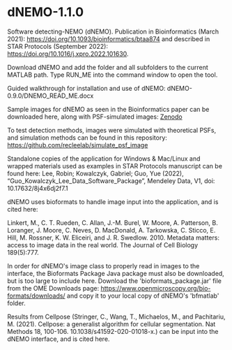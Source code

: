 # dNEMO-1.1.0
Software detecting-NEMO (dNEMO). Publication in Bioinformatics (March 2021): https://doi.org/10.1093/bioinformatics/btaa874 and described in STAR Protocols (September 2022): https://doi.org/10.1016/j.xpro.2022.101630.

Download dNEMO and add the folder and all subfolders to the current MATLAB path. Type RUN_ME into the command window to open the tool.

Guided walkthrough for installation and use of dNEMO: dNEMO-0.9.0/DNEMO_READ_ME.docx

Sample images for dNEMO as seen in the Bioinformatics paper can be downloaded here, along with PSF-simulated images: [Zenodo](https://zenodo.org/records/17186070?token=eyJhbGciOiJIUzUxMiJ9.eyJpZCI6IjUyM2ExNDRiLTc4NmQtNGQ1OS1iNDQ4LTU1MjM0ZDU0MWQwNSIsImRhdGEiOnt9LCJyYW5kb20iOiI2MzcxMGQ0NWRiMmJkMTFmN2E2ZDk5MDI4NGU1ZDc3NCJ9.R8JOEoxJRNWEtjGmie5nTVP8KKNacSZjns5Po3wRaDSEhCUEOLyWRFJAu65KYOu5oFe_UQLWWPtx7dUb01hdIA)

To test detection methods, images were simulated with theoretical PSFs, and simulation methods can be found in this repository: https://github.com/recleelab/simulate_psf_image

Standalone copies of the application for Windows & Mac/Linux and wrapped materials used as examples in STAR Protocols manuscript can be found here: Lee, Robin; Kowalczyk, Gabriel; Guo, Yue  (2022), “Guo_Kowalczyk_Lee_Data_Software_Package”, Mendeley Data, V1, doi: 10.17632/8j4x6dj2f7.1

dNEMO uses bioformats to handle image input into the application, and is cited here:

Linkert, M., C. T. Rueden, C. Allan, J.-M. Burel, W. Moore, A. Patterson, B. Loranger, J. Moore, C. Neves, D. MacDonald, A. Tarkowska, C. Sticco, E. Hill, M. Rossner, K. W. Eliceiri, and J. R. Swedlow. 2010. Metadata matters: access to image data in the real world. The Journal of Cell Biology 189(5):777.

In order for dNEMO's image class to properly read in images to the interface, the Bioformats Package Java package must also be downloaded, but is too large to include here. Download the 'bioformats_package.jar' file from the OME Downloads page: https://www.openmicroscopy.org/bio-formats/downloads/ and copy it to your local copy of dNEMO's 'bfmatlab' folder.

Results from Cellpose (Stringer, C., Wang, T., Michaelos, M., and Pachitariu, M. (2021). Cellpose: a generalist algorithm for cellular segmentation. Nat Methods 18, 100-106. 10.1038/s41592-020-01018-x.) can be input into the dNEMO interface, and is cited here.
